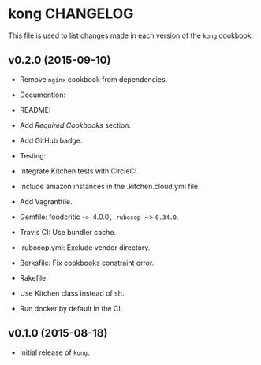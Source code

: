 kong CHANGELOG
==============

This file is used to list changes made in each version of the `kong` cookbook.

## v0.2.0 (2015-09-10)

* Remove `nginx` cookbook from dependencies.

* Documention:
 * README:
  * Add *Required Cookbooks* section.
  * Add GitHub badge.

* Testing:
 * Integrate Kitchen tests with CircleCI.
 * Include amazon instances in the .kitchen.cloud.yml file.
 * Add Vagrantfile.
 * Gemfile: foodcritic `~> `4.0.0`, rubocop `~> `0.34.0`.
 * Travis CI: Use bundler cache.
 * .rubocop.yml: Exclude vendor directory.
 * Berksfile: Fix cookbooks constraint error.
 * Rakefile:
  * Use Kitchen class instead of sh.
  * Run docker by default in the CI.

## v0.1.0 (2015-08-18)

* Initial release of `kong`.

